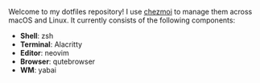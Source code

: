 Welcome to my dotfiles repository! I use [chezmoi](https://www.chezmoi.io/) to manage them across macOS and Linux. It currently consists of the following components:

* **Shell**: zsh
* **Terminal**: Alacritty
* **Editor**: neovim
* **Browser**: qutebrowser
* **WM**: yabai
